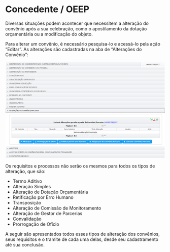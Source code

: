 # Concedente / OEEP

Diversas situações podem acontecer que necessitem a alteração do convênio após a sua celebração, como o apostilamento da dotação orçamentária ou a modificação do objeto.

Para alterar um convênio, é necessário pesquisa-lo e acessá-lo pela ação “Editar”. As alterações são cadastradas na aba de “Alterações do Convênio”:

![](<../../../.gitbook/assets/image (104) (1).png>)

Os requisitos e processos não serão os mesmos para todos os tipos de alteração, que são:

* Termo Aditivo
* Alteração Simples
* Alteração de Dotação Orçamentária
* Retificação por Erro Humano
* Transposição
* Alteração de Comissão de Monitoramento
* Alteração de Gestor de Parcerias
* Convalidação
* Prorrogação de Ofício

&#x20;A seguir são apresentados todos esses tipos de alteração dos convênios, seus requisitos e o tramite de cada uma delas, desde seu cadastramento até sua conclusão.
